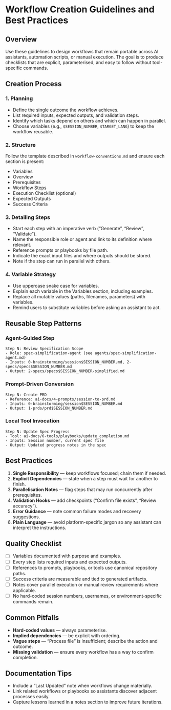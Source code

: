 # Workflow Creation Guidelines and Best Practices

## Overview
Use these guidelines to design workflows that remain portable across AI assistants, automation scripts, or manual execution. The goal is to produce checklists that are explicit, parameterised, and easy to follow without tool-specific commands.

## Creation Process

### 1. Planning
- Define the single outcome the workflow achieves.
- List required inputs, expected outputs, and validation steps.
- Identify which tasks depend on others and which can happen in parallel.
- Choose variables (e.g., `$SESSION_NUMBER`, `$TARGET_LANG`) to keep the workflow reusable.

### 2. Structure
Follow the template described in `workflow-conventions.md` and ensure each section is present:
- Variables
- Overview
- Prerequisites
- Workflow Steps
- Execution Checklist (optional)
- Expected Outputs
- Success Criteria

### 3. Detailing Steps
- Start each step with an imperative verb (“Generate”, “Review”, “Validate”).
- Name the responsible role or agent and link to its definition where relevant.
- Reference prompts or playbooks by file path.
- Indicate the exact input files and where outputs should be stored.
- Note if the step can run in parallel with others.

### 4. Variable Strategy
- Use uppercase snake case for variables.
- Explain each variable in the Variables section, including examples.
- Replace all mutable values (paths, filenames, parameters) with variables.
- Remind users to substitute variables before asking an assistant to act.

## Reusable Step Patterns

### Agent-Guided Step
```
Step N: Review Specification Scope
- Role: spec-simplification-agent (see agents/spec-simplification-agent.md)
- Inputs: 0-brainstorming/session$SESSION_NUMBER.md, 2-specs/specs$SESSION_NUMBER.md
- Output: 2-specs/specs$SESSION_NUMBER-simplified.md
```

### Prompt-Driven Conversion
```
Step N: Create PRD
- Reference: ai-docs/4-prompts/session-to-prd.md
- Inputs: 0-brainstorming/session$SESSION_NUMBER.md
- Output: 1-prds/prd$SESSION_NUMBER.md
```

### Local Tool Invocation
```
Step N: Update Spec Progress
- Tool: ai-docs/6-tools/playbooks/update_completion.md
- Inputs: Session number, current spec file
- Output: Updated progress notes in the spec
```

## Best Practices
1. **Single Responsibility** — keep workflows focused; chain them if needed.
2. **Explicit Dependencies** — state when a step must wait for another to finish.
3. **Parallelisation Notes** — flag steps that may run concurrently after prerequisites.
4. **Validation Hooks** — add checkpoints (“Confirm file exists”, “Review accuracy”).
5. **Error Guidance** — note common failure modes and recovery suggestions.
6. **Plain Language** — avoid platform-specific jargon so any assistant can interpret the instructions.

## Quality Checklist
- [ ] Variables documented with purpose and examples.
- [ ] Every step lists required inputs and expected outputs.
- [ ] References to prompts, playbooks, or tools use canonical repository paths.
- [ ] Success criteria are measurable and tied to generated artifacts.
- [ ] Notes cover parallel execution or manual review requirements where applicable.
- [ ] No hard-coded session numbers, usernames, or environment-specific commands remain.

## Common Pitfalls
- **Hard-coded values** — always parameterise.
- **Implied dependencies** — be explicit with ordering.
- **Vague steps** — “Process file” is insufficient; describe the action and outcome.
- **Missing validation** — ensure every workflow has a way to confirm completion.

## Documentation Tips
- Include a “Last Updated” note when workflows change materially.
- Link related workflows or playbooks so assistants discover adjacent processes easily.
- Capture lessons learned in a notes section to improve future iterations.
